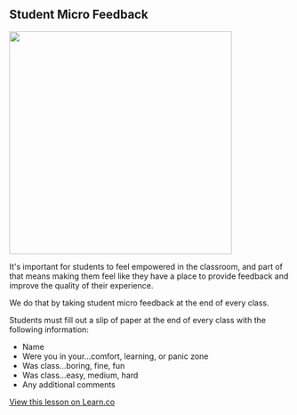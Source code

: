 ## Student Micro Feedback
<img src="https://s3.amazonaws.com/after-school-assets/survey.jpg" width="400">

It's important for students to feel empowered in the classroom, and part of that means making them feel like they have a place to provide feedback and improve the quality of their experience.

We do that by taking student micro feedback at the end of every class.

Students must fill out a slip of paper at the end of every class with the following information:
* Name
* Were you in your...comfort, learning, or panic zone
* Was class...boring, fine, fun
* Was class...easy, medium, hard
* Any additional comments


<a href='https://learn.co/lessons/hs-post-class-survey' data-visibility='hidden'>View this lesson on Learn.co</a>
